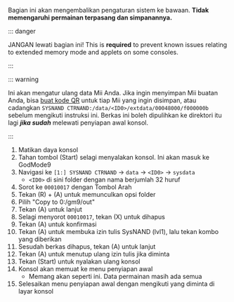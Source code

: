 Bagian ini akan mengembalikan pengaturan sistem ke bawaan. **Tidak memengaruhi permainan terpasang dan simpanannya.**

::: danger

JANGAN lewati bagian ini! This is **required** to prevent known issues relating to extended memory mode and applets on some consoles.

:::

::: warning

Ini akan mengatur ulang data Mii Anda. Jika ingin menyimpan Mii buatan Anda, bisa [buat kode QR](https://en-americas-support.nintendo.com/app/answers/detail/a_id/298/~/how-to-generate-a-qr-code%E2%84%A2-for-a-mii) untuk tiap Mii yang ingin disimpan, atau cadangkan `SYSNAND CTRNAND:/data/<ID0>/extdata/00048000/f000000b` sebelum mengikuti instruksi ini. Berkas ini boleh dipulihkan ke direktori itu lagi _**jika sudah**_ melewati penyiapan awal konsol.

:::

1. Matikan daya konsol
2. Tahan tombol (Start) selagi menyalakan konsol. Ini akan masuk ke GodMode9
3. Navigasi ke `[1:] SYSNAND CTRNAND` -> `data` -> `<ID0>` -> `sysdata`
   - `<ID0>` di sini folder dengan nama berjumlah 32 huruf
4. Sorot ke `00010017` dengan Tombol Arah
5. Tekan (R) + (A) untuk memunculkan opsi folder
6. Pilih "Copy to 0:/gm9/out"
7. Tekan (A) untuk lanjut
8. Selagi menyorot `00010017`, tekan (X) untuk dihapus
9. Tekan (A) untuk konfirmasi
10. Tekan (A) untuk membuka izin tulis SysNAND (lvl1), lalu tekan kombo yang diberikan
11. Sesudah berkas dihapus, tekan (A) untuk lanjut
12. Tekan (A) untuk menutup ulang izin tulis jika diminta
13. Tekan (Start) untuk nyalakan ulang konsol
14. Konsol akan memuat ke menu penyiapan awal
    - Memang akan seperti ini. Data permainan masih ada semua
15. Selesaikan menu penyiapan awal dengan mengikuti yang diminta di layar konsol
